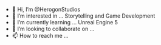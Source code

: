 - 👋 Hi, I’m @HerogonStudios
- 👀 I’m interested in ... Storytelling and Game Development
- 🌱 I’m currently learning ... Unreal Engine 5
- 💞️ I’m looking to collaborate on ...
- 📫 How to reach me ...

<!---
HerogonStudios/HerogonStudios is a ✨ special ✨ repository because its `README.md` (this file) appears on your GitHub profile.
You can click the Preview link to take a look at your changes.
--->
